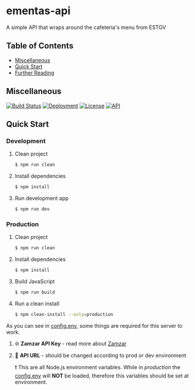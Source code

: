 # ementas-api

A simple API that wraps around the cafeteria's menu from ESTGV

## Table of Contents

-   [Miscellaneous](#miscellaneous)
-   [Quick Start](#quick-start)
-   [Further Reading](#further-reading)

## Miscellaneous

[![Build Status](https://travis-ci.com/Guergeiro/ementas-api.svg?branch=master)](https://travis-ci.com/Guergeiro/ementas-api) [![Deployment](https://www.heroku.com/)](https://img.shields.io/static/v1?label=heroku&logo=heroku&message=Deployment&color=informational) [![License](https://github.com/Guergeiro/ementas-api/blob/master/LICENSE)](https://img.shields.io/github/license/Guergeiro/ementas-api) [![API](https://ementas-api.herokuapp.com/)](https://img.shields.io/website?down_color=purple&down_message=sleeping&label=API&up_color=success&up_message=up&url=https%3A%2F%2Fementas-api.herokuapp.com%2F)

## Quick Start

### Development

1. Clean project
    ```bash
    $ npm run clean
    ```
2. Install dependencies
    ```bash
    $ npm install
    ```
3. Run development app
    ```bash
    $ npm run dev
    ```

### Production

1. Clean project
    ```bash
    $ npm run clean
    ```
2. Install dependencies
    ```bash
    $ npm install
    ```
3. Build JavaScript
    ```bash
    $ npm run build
    ```
4. Run a clean install
    ```bash
    $ npm clean-install --only=production
    ```

As you can see in [config.env](https://github.com/Guergeiro/ementas-api/blob/master/src/config.env), some things are required for this server to work.

1. :globe_with_meridians: **Zamzar API Key** - read more about [Zamzar](https://developers.zamzar.com/)
2. :construction: **API URL** - should be changed according to prod or dev environment

    :heavy_exclamation_mark: This are all Node.js environment variables. While in _production_ the [config.env](https://github.com/Guergeiro/ementas-api/blob/master/src/config.env) will **NOT** be loaded, therefore this variables should be set at environment.
